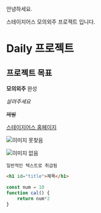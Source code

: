 안녕하세요.

스테이지어스 모의외주 프로젝트 입니다.

# Daily 프로젝트

## 프로젝트 목표

**모의외주** 완성

*살려주세요*

~~제발~~

[스테이지어스 홈페이지](https://stageus.co.kr)

![이미지 못찾음](https://www.stageus.co.kr/img/stageus_logo_white.png)

![이미지 없음](/img/introduce.png)

```
일반적인 텍스트로 취급됨
```

```html
<h1 id="title">제목</h1>
```

```js
const num = 10
function cal() {
    return num*2
}
```